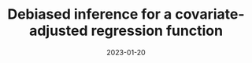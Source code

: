 ---
layout: default 
title: "Debiased inference for a covariate-adjusted regression function"
authors: Kenta Takatsu and Ted Westling
year: 2024
date: "2023-01-20"
link: https://arxiv.org/abs/2210.06448
link2: https://academic.oup.com/jrsssb/article/87/1/33/7685277#
publication: "Journal of the Royal Statistical Society: Series B"
category: Selected Papers
highlight: Honorable mention for Best Student Paper at SLDS 2023
code: https://github.com/Kenta426/DebiasedDoseResponse
---